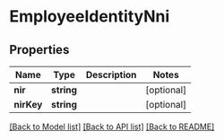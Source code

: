 # EmployeeIdentityNni

## Properties
Name | Type | Description | Notes
------------ | ------------- | ------------- | -------------
**nir** | **string** |  | [optional] 
**nirKey** | **string** |  | [optional] 

[[Back to Model list]](../../README.md#documentation-for-models) [[Back to API list]](../../README.md#documentation-for-api-endpoints) [[Back to README]](../../README.md)

